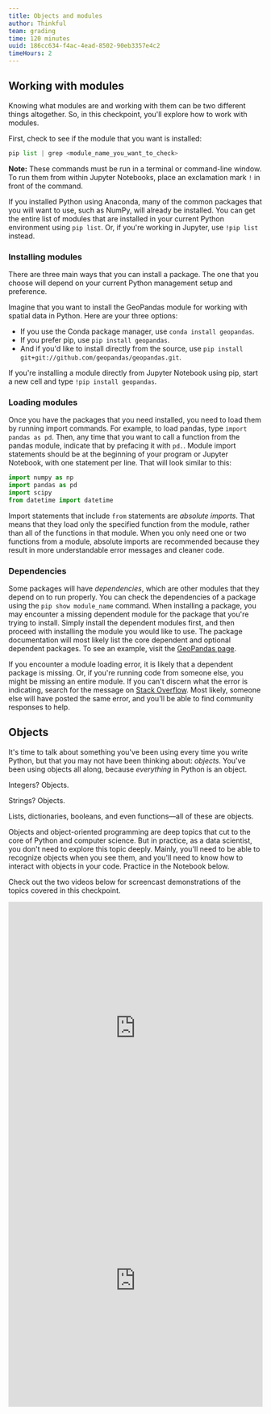 ```yaml
---
title: Objects and modules
author: Thinkful
team: grading
time: 120 minutes
uuid: 186cc634-f4ac-4ead-8502-90eb3357e4c2
timeHours: 2
---
```


## Working with modules
Knowing what modules are and working with them can be two different things altogether. So, in this checkpoint, you'll explore how to work with modules. 

First, check to see if the module that you want is installed:

```python
pip list | grep <module_name_you_want_to_check>
```


**Note:** These commands must be run in a terminal or command-line window. To run them from within Jupyter Notebooks, place an exclamation mark `!` in front of the command.

If you installed Python using Anaconda, many of the common packages that you will want to use, such as NumPy, will already be installed. You can get the entire list of modules that are installed in your current Python environment using `pip list`. Or, if you're working in Jupyter, use `!pip list` instead.

### Installing modules
There are three main ways that you can install a package. The one that you choose will depend on your current Python management setup and preference.

Imagine that you want to install the GeoPandas module for working with spatial data in Python. Here are your three options:

- If you use the Conda package manager, use `conda install geopandas`.
- If you prefer pip, use `pip install geopandas`.
- And if you'd like to install directly from the source, use `pip install git+git://github.com/geopandas/geopandas.git`.

If you're installing a module directly from Jupyter Notebook using pip, start a new cell and type `!pip install geopandas`.

### Loading modules
Once you have the packages that you need installed, you need to load them by running import commands. For example, to load pandas, type `import pandas as pd`. Then, any time that you want to call a function from the pandas module, indicate that by prefacing it with `pd.`. Module import statements should be at the beginning of your program or Jupyter Notebook, with one statement per line. That will look similar to this:

```python
import numpy as np
import pandas as pd
import scipy
from datetime import datetime
```

Import statements that include `from` statements are *absolute imports*. That means that they load only the specified function from the module, rather than all of the functions in that module. When you only need one or two functions from a module, absolute imports are recommended because they result in more understandable error messages and cleaner code.

### Dependencies
Some packages will have *dependencies*, which are other modules that they depend on to run properly. You can check the dependencies of a package using the `pip show module_name` command. When installing a package, you may encounter a missing dependent module for the package that you're trying to install. Simply install the dependent modules first, and then proceed with installing the module you would like to use. The package documentation will most likely list the core dependent and optional dependent packages. To see an example, visit the [GeoPandas page](https://geopandas.org/install.html).

If you encounter a module loading error, it is likely that a dependent package is missing. Or, if you're running code from someone else, you might be missing an entire module. If you can't discern what the error is indicating, search for the message on [Stack Overflow](https://stackoverflow.com/questions/tagged/python). Most likely, someone else will have posted the same error, and you'll be able to find community responses to help. 

## Objects
It's time to talk about something you've been using every time you write Python, but that you may not have been thinking about: *objects*. You've been using objects all along, because *everything* in Python is an object. 

Integers? Objects.

Strings? Objects. 

Lists, dictionaries, booleans, and even functions—all of these are objects.

Objects and object-oriented programming are deep topics that cut to the core of Python and computer science. But in practice, as a data scientist, you don't need to explore this topic deeply. Mainly, you'll need to be able to recognize objects when you see them, and you'll need to know how to interact with objects in your code. Practice in the Notebook below.

<jupyter notebook-name="working_with_objects_modules_libraries" course-code="DSBC"></jupyter>

Check out the two videos below for screencast demonstrations of the topics covered in this checkpoint.

<iframe id="kaltura_player_1590583233" src="https://cdnapisec.kaltura.com/p/2315191/sp/231519100/embedIframeJs/uiconf_id/45331192/partner_id/2315191?iframeembed=true&playerId=kaltura_player_1590583233&entry_id=1_hcekna31" width="100%" height="500" allowfullscreen webkitallowfullscreen mozAllowFullScreen allow="autoplay *; fullscreen *; encrypted-media *" frameborder="0"></iframe>


<iframe id="kaltura_player_1590583258" src="https://cdnapisec.kaltura.com/p/2315191/sp/231519100/embedIframeJs/uiconf_id/45331192/partner_id/2315191?iframeembed=true&playerId=kaltura_player_1590583258&entry_id=1_jpr3iiro" width="100%" height="500" allowfullscreen webkitallowfullscreen mozAllowFullScreen allow="autoplay *; fullscreen *; encrypted-media *" frameborder="0"></iframe>
